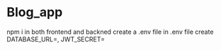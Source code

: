 # Blog_app
npm i in both frontend and backned 
create a .env file
in .env file create DATABASE_URL=, JWT_SECRET=

